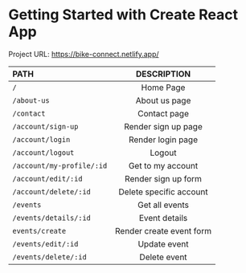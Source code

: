 # Getting Started with Create React App

Project URL: https://bike-connect.netlify.app/

|   PATH     |  DESCRIPTION| 
| :--------- |:-------------:| 
`/`         |Home Page|
`/about-us` |About us page|
`/contact`  | Contact page|
`/account/sign-up`|Render sign up page|
`/account/login`|Render login page|
`/account/logout`|Logout|
`/account/my-profile/:id`|Get to my account|
`/account/edit/:id`|Render sign up form|
`/account/delete/:id`|Delete specific account|
`/events`|Get all events|
`/events/details/:id`|Event details|
`events/create`|Render create event form|
`/events/edit/:id`| Update event|
`/events/delete/:id`| Delete event|
